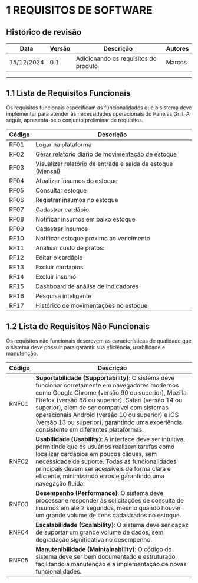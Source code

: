 # **1 REQUISITOS DE SOFTWARE**

## Histórico de revisão

|Data      |Versão    |Descrição                                |Autores|
|----------|----------|-----------------------------------------|-------|
|15/12/2024|0.1       |Adicionando os requisitos do produto     |Marcos |

------------

## **1.1 Lista de Requisitos Funcionais**

Os requisitos funcionais especificam as funcionalidades que o sistema deve implementar para atender às necessidades operacionais do Panelas Grill. A seguir, apresenta-se o conjunto preliminar de requisitos.

| Código | Descrição                                                                                     |
|--------|-----------------------------------------------------------------------------------------------|
| RF01   | Logar na plataforma                     |
| RF02   | Gerar relatório diário de movimentação de estoque|
| RF03   | Visualizar relatório de entrada e saída de estoque (Mensal)|
| RF04   | Atualizar insumos do estoque |
| RF05   | Consultar estoque      |
| RF06   | Registrar insumos no estoque                |
| RF07   | Cadastrar cardápio     |
| RF08   | Notificar insumos em baixo estoque |
| RF09   | Cadastrar insumos                |
| RF10   | Notificar estoque próximo ao vencimento |
| RF11   | Analisar custo de pratos: |
| RF12   | Editar o cardápio                             |
| RF13   | Excluir cardápios                          |
| RF14   | Excluir insumo                               |
| RF15   | Dashboard de análise de indicadores|
| RF16   | Pesquisa inteligente|
| RF17   | Histórico de movimentações no estoque|

## **1.2 Lista de Requisitos Não Funcionais**

Os requisitos não funcionais descrevem as características de qualidade que o sistema deve possuir para garantir sua eficiência, usabilidade e manutenção.

| Código | Descrição                                                                                                                                                                                                 |
|--------|-----------------------------------------------------------------------------------------------------------------------------------------------------------------------------------------------------------|
| RNF01  | **Suportabilidade (Supportability)**: O sistema deve funcionar corretamente em navegadores modernos como Google Chrome (versão 90 ou superior), Mozilla Firefox (versão 88 ou superior), Safari (versão 14 ou superior), além de ser compatível com sistemas operacionais Android (versão 10 ou superior) e iOS (versão 13 ou superior), garantindo uma experiência consistente em diferentes plataformas. |
| RNF02  | **Usabilidade (Usability)**: A interface deve ser intuitiva, permitindo que os usuários realizem tarefas como localizar cardápios em poucos cliques, sem necessidade de suporte. Todas as funcionalidades principais devem ser acessíveis de forma clara e eficiente, minimizando erros e garantindo uma navegação fluida. |
| RNF03  | **Desempenho (Performance)**: O sistema deve processar e responder às solicitações de consulta de insumos em até 2 segundos, mesmo quando houver um grande volume de itens cadastrados no estoque. |
| RNF04  | **Escalabilidade (Scalability)**: O sistema deve ser capaz de suportar um grande volume de dados, sem degradação significativa no desempenho.                                                                 |
| RNF05  | **Manutenibilidade (Maintainability)**: O código do sistema deve ser bem documentado e estruturado, facilitando a manutenção e a implementação de novas funcionalidades.                                                                         |
